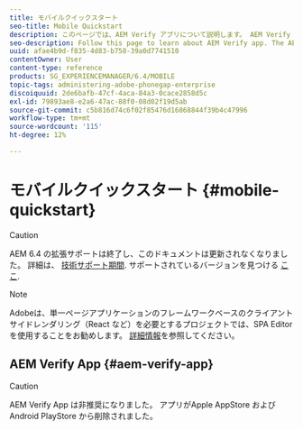 ```yaml
---
title: モバイルクイックスタート
seo-title: Mobile Quickstart
description: このページでは、AEM Verify アプリについて説明します。 AEM Verify アプリを使用すると、iOSや Android のモバイルデバイスでAEMモバイルアプリケーションをすばやく簡単に実行できます。
seo-description: Follow this page to learn about AEM Verify app. The AEM Verify app is a quick and an easy way to run your AEM mobile applications on any iOS or Android mobile device.
uuid: afae4b9d-f835-4d83-b758-39a0d7741510
contentOwner: User
content-type: reference
products: SG_EXPERIENCEMANAGER/6.4/MOBILE
topic-tags: administering-adobe-phonegap-enterprise
discoiquuid: 2de6bafb-47cf-4aca-84a3-0cace2858d5c
exl-id: 79893ae8-e2a6-47ac-88f0-08d02f19d5ab
source-git-commit: c5b816d74c6f02f85476d16868844f39b4c47996
workflow-type: tm+mt
source-wordcount: '115'
ht-degree: 12%

---
```


# モバイルクイックスタート {#mobile-quickstart}

>[!CAUTION]
>
>AEM 6.4 の拡張サポートは終了し、このドキュメントは更新されなくなりました。 詳細は、 [技術サポート期間](https://helpx.adobe.com/jp/support/programs/eol-matrix.html). サポートされているバージョンを見つける [ここ](https://experienceleague.adobe.com/docs/?lang=ja).

>[!NOTE]
>
>Adobeは、単一ページアプリケーションのフレームワークベースのクライアントサイドレンダリング（React など）を必要とするプロジェクトでは、SPA Editor を使用することをお勧めします。 [詳細情報](/help/sites-developing/spa-overview.md)を参照してください。

## AEM Verify App {#aem-verify-app}

>[!CAUTION]
>
>AEM Verify App は非推奨になりました。 アプリがApple AppStore および Android PlayStore から削除されました。
